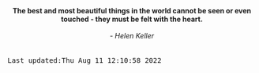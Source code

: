 
<div align="center"><b><span>The best and most beautiful things in the world cannot be seen or even touched - they must be felt with the heart.</span></b><br><br><i> - Helen Keller</i></div>
<br><br><kbd>Last updated:Thu Aug 11 12:10:58 2022</kbd>